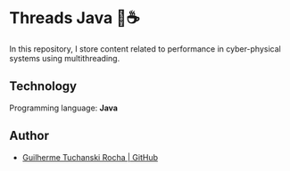 
# Threads Java 🧵☕

In this repository, I store content related to performance in cyber-physical systems using multithreading.

## Technology

Programming language: **Java**

## Author

- [Guilherme Tuchanski Rocha | GitHub](https://github.com/tuchanski)
